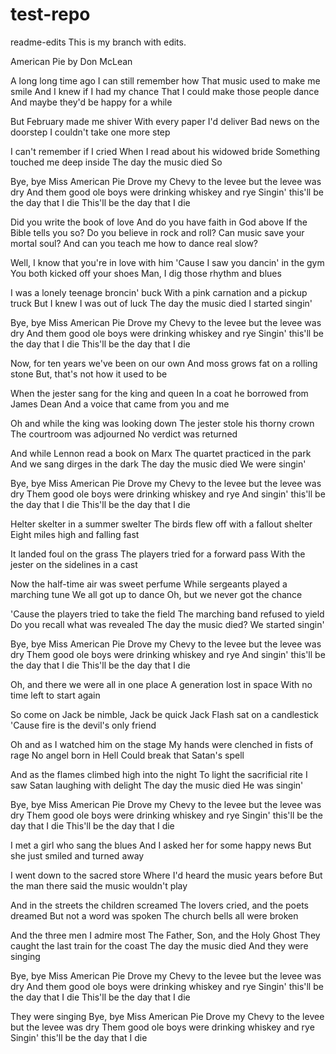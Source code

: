 # test-repo

readme-edits
This is my branch with edits. 

American Pie by Don McLean

A long long time ago
I can still remember how
That music used to make me smile
And I knew if I had my chance
That I could make those people dance
And maybe they'd be happy for a while

But February made me shiver
With every paper I'd deliver
Bad news on the doorstep
I couldn't take one more step

I can't remember if I cried
When I read about his widowed bride
Something touched me deep inside
The day the music died
So

Bye, bye Miss American Pie
Drove my Chevy to the levee but the levee was dry
And them good ole boys were drinking whiskey and rye
Singin' this'll be the day that I die
This'll be the day that I die

Did you write the book of love
And do you have faith in God above
If the Bible tells you so?
Do you believe in rock and roll?
Can music save your mortal soul?
And can you teach me how to dance real slow?

Well, I know that you're in love with him
'Cause I saw you dancin' in the gym
You both kicked off your shoes
Man, I dig those rhythm and blues

I was a lonely teenage broncin' buck
With a pink carnation and a pickup truck
But I knew I was out of luck
The day the music died
I started singin'

Bye, bye Miss American Pie
Drove my Chevy to the levee but the levee was dry
And them good ole boys were drinking whiskey and rye
Singin' this'll be the day that I die
This'll be the day that I die

Now, for ten years we've been on our own
And moss grows fat on a rolling stone
But, that's not how it used to be

When the jester sang for the king and queen
In a coat he borrowed from James Dean
And a voice that came from you and me

Oh and while the king was looking down
The jester stole his thorny crown
The courtroom was adjourned
No verdict was returned

And while Lennon read a book on Marx
The quartet practiced in the park
And we sang dirges in the dark
The day the music died
We were singin'

Bye, bye Miss American Pie
Drove my Chevy to the levee but the levee was dry
Them good ole boys were drinking whiskey and rye
And singin' this'll be the day that I die
This'll be the day that I die

Helter skelter in a summer swelter
The birds flew off with a fallout shelter
Eight miles high and falling fast

It landed foul on the grass
The players tried for a forward pass
With the jester on the sidelines in a cast

Now the half-time air was sweet perfume
While sergeants played a marching tune
We all got up to dance
Oh, but we never got the chance

'Cause the players tried to take the field
The marching band refused to yield
Do you recall what was revealed
The day the music died?
We started singin'

Bye, bye Miss American Pie
Drove my Chevy to the levee but the levee was dry
Them good ole boys were drinking whiskey and rye
And singin' this'll be the day that I die
This'll be the day that I die

Oh, and there we were all in one place
A generation lost in space
With no time left to start again

So come on Jack be nimble, Jack be quick
Jack Flash sat on a candlestick
'Cause fire is the devil's only friend

Oh and as I watched him on the stage
My hands were clenched in fists of rage
No angel born in Hell
Could break that Satan's spell

And as the flames climbed high into the night
To light the sacrificial rite
I saw Satan laughing with delight
The day the music died
He was singin'

Bye, bye Miss American Pie
Drove my Chevy to the levee but the levee was dry
Them good ole boys were drinking whiskey and rye
Singin' this'll be the day that I die
This'll be the day that I die

I met a girl who sang the blues
And I asked her for some happy news
But she just smiled and turned away

I went down to the sacred store
Where I'd heard the music years before
But the man there said the music wouldn't play

And in the streets the children screamed
The lovers cried, and the poets dreamed
But not a word was spoken
The church bells all were broken

And the three men I admire most
The Father, Son, and the Holy Ghost
They caught the last train for the coast
The day the music died
And they were singing

Bye, bye Miss American Pie
Drove my Chevy to the levee but the levee was dry
And them good ole boys were drinking whiskey and rye
Singin' this'll be the day that I die
This'll be the day that I die

They were singing
Bye, bye Miss American Pie
Drove my Chevy to the levee but the levee was dry
Them good ole boys were drinking whiskey and rye
Singin' this'll be the day that I die
